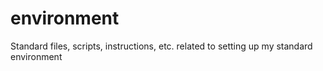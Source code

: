 # environment
Standard files, scripts, instructions, etc. related to setting up my standard environment

